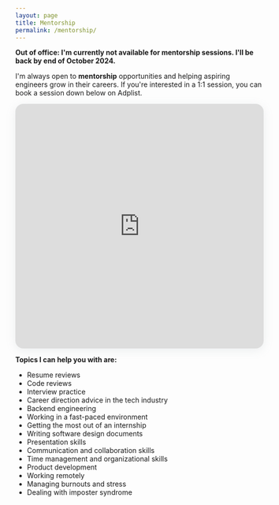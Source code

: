 ```yaml
---
layout: page
title: Mentorship
permalink: /mentorship/
---
```


**Out of office: I'm currently not available for mentorship sessions. I'll be back by end of October 2024.**

I'm always open to **mentorship** opportunities and helping aspiring engineers grow in their careers. If you're interested in a 1:1 session, you can book a session down below on Adplist.

<section style="height: 496px; box-shadow: rgba(142, 151, 158, 0.15) 0px 4px 19px 0px; border-radius: 16px; overflow: hidden; width: 100%; max-width: 650px;"><iframe src="https://adplist.org/widgets/single-session?src=shehab-abdel-salam&amp;session=38654-mentorship-session" title="Mentorship Session" width="100%" height="100%" loading="lazy" style="border: 0px;"></iframe></section>
<p></p>

**Topics I can help you with are:**

- Resume reviews
- Code reviews
- Interview practice
- Career direction advice in the tech industry
- Backend engineering
- Working in a fast-paced environment
- Getting the most out of an internship
- Writing software design documents
- Presentation skills
- Communication and collaboration skills
- Time management and organizational skills
- Product development
- Working remotely
- Managing burnouts and stress
- Dealing with imposter syndrome
